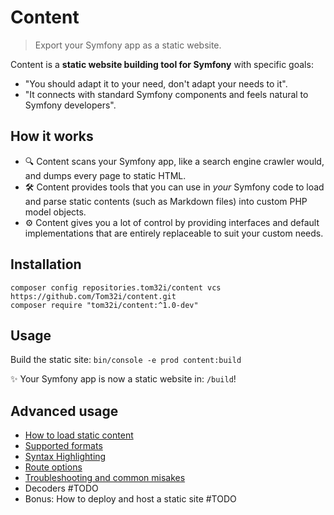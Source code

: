 # Content

> Export your Symfony app as a static website.

Content is a **static website building tool for Symfony** with specific goals:
- "You should adapt it to your need, don't adapt your needs to it".
- "It connects with standard Symfony components and feels natural to Symfony developers".

## How it works

- 🔍 Content scans your Symfony app, like a search engine crawler would, and dumps every page to static HTML.
- 🛠 Content provides tools that you can use in _your_ Symfony code to load and parse static contents (such as Markdown files) into custom PHP model objects.
- ⚙️ Content gives you a lot of control by providing interfaces and default implementations that are entirely replaceable to suit your custom needs.

## Installation

    composer config repositories.tom32i/content vcs https://github.com/Tom32i/content.git
    composer require "tom32i/content:^1.0-dev"

## Usage

Build the static site: `bin/console -e prod content:build`

✨ Your Symfony app is now a static website in: `/build`!


## Advanced usage

- [How to load static content](doc/loading-content.md)
- [Supported formats](doc/supported-formats.md)
- [Syntax Highlighting](doc/syntax-highlighting.md)
- [Route options](doc/route-options.md)
- [Troubleshooting and common misakes](doc/troubleshooting.md)
- Decoders #TODO
- Bonus: How to deploy and host a static site #TODO
